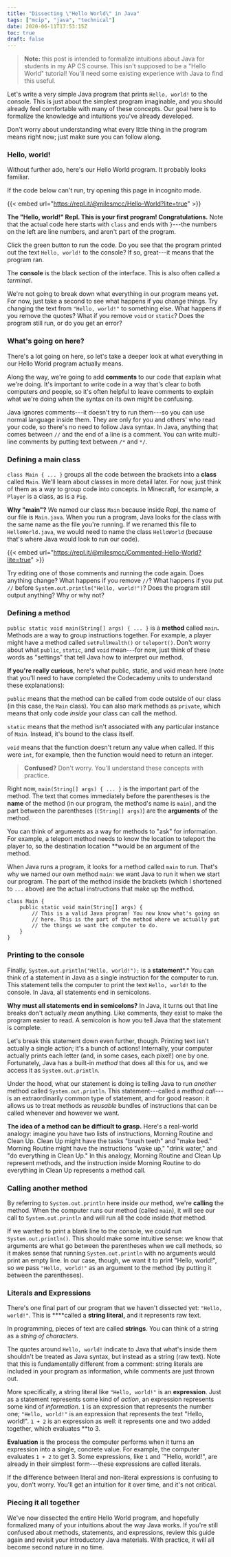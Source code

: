 ```yaml
---
title: "Dissecting \"Hello World\" in Java"
tags: ["mcip", "java", "technical"]
date: 2020-06-11T17:53:15Z
toc: true
draft: false
---
```


> **Note:** this post is intended to formalize intuitions about Java for students in my AP CS course. This isn't supposed to be a "Hello World" tutorial! You'll need some existing experience with Java to find this useful.

Let's write a very simple Java program that prints `Hello, world!` to the console. This is just about the simplest program imaginable, and you should already feel comfortable with many of these concepts. Our goal here is to formalize the knowledge and intuitions you've already developed.

Don't worry about understanding what every little thing in the program means right now; just make sure you can follow along.

### Hello, world!

Without further ado, here's our Hello World program. It probably looks familiar.

If the code below can't run, try opening this page in incognito mode.

{{< embed url="https://repl.it/@milesmcc/Hello-World?lite=true" >}}

**The "Hello, world!" Repl. This is your first program! Congratulations.** Note that the actual code here starts with `class` and ends with `}`---the numbers on the left are line numbers, and aren't part of the program.

Click the green button to run the code. Do you see that the program printed out the text `Hello, world!` to the console? If so, great---it means that the program ran.

The **console** is the black section of the interface. This is also often called a *terminal*.

We're not going to break down what everything in our program means yet. For now, just take a second to see what happens if you change things. Try changing the text from `"Hello, world!"` to something else. What happens if you remove the quotes? What if you remove `void` or `static`? Does the program still run, or do you get an error?

### What's going on here?

There's a lot going on here, so let's take a deeper look at what everything in our Hello World program actually means.

Along the way, we're going to add **comments** to our code that explain what we're doing. It's important to write code in a way that's clear to both computers *and* people, so it's often helpful to leave comments to explain what we're doing when the syntax on its own might be confusing.

Java ignores comments---it doesn't try to run them---so you can use normal language inside them. They are only for you and others' who read your code, so there's no need to follow Java syntax. In Java, anything that comes between `//` and the end of a line is a comment. You can write multi-line comments by putting text between `/*` and `*/`.

### Defining a main class

`class Main { ... }` groups all the code between the brackets into a **class** called `Main`. We'll learn about classes in more detail later. For now, just think of them as a way to group code into concepts. In Minecraft, for example, a `Player` is a class, as is a `Pig`.

**Why "main"?** We named our class `Main` because inside Repl, the name of our file is `Main.java`. When you run a program, Java looks for the class with the same name as the file you're running. If we renamed this file to `HelloWorld.java`, we would need to name the class `HelloWorld` (because that's where Java would look to run our code).

{{< embed url="https://repl.it/@milesmcc/Commented-Hello-World?lite=true" >}}

Try editing one of those comments and running the code again. Does anything change? What happens if you remove `//`? What happens if you put `//` before `System.out.println("Hello, world!")`? Does the program still output anything? Why or why not?

### Defining a method

`public static void main(String[] args) { ... }` is a **method** called `main`**.** Methods are a way to group instructions together. For example, a player might have a method called `setFullHealth()` or `teleport()`. Don't worry about what `public`, `static`, and `void` mean---for now, just think of these words as "settings" that tell Java how to interpret our method.

**If you're really curious,** here's what public, static, and void mean here (note that you'll need to have completed the Codecademy units to understand these explanations):

`public` means that the method can be called from code outside of our class (in this case, the `Main` class). You can also mark methods as `private`, which means that only code *inside* your class can call the method.

`static` means that the method isn't associated with any particular instance of `Main`. Instead, it's bound to the class itself.

`void` means that the function doesn't return any value when called. If this were `int`, for example, then the function would need to return an integer.

> **Confused?** Don't worry. You'll understand these concepts with practice.

Right now, `main(String[] args) { ... }` is the important part of the method. The text that comes immediately before the parentheses is the **name** of the method (in our program, the method's name is `main`), and the part between the parentheses (`(String[] args)`) are the **arguments** of the method.

You can think of arguments as a way for methods to "ask" for information. For example, a teleport method needs to know the location to teleport the player to, so the destination location **would be an argument of the method.

When Java runs a program, it looks for a method called `main` to run. That's why we named our own method `main`: we want Java to run it when we start our program. The part of the method inside the brackets (which I shortened to `...` above) are the actual instructions that make up the method.

```
class Main {
	public static void main(String[] args) {
		// This is a valid Java program! You now know what's going on
		// here. This is the part of the method where we actually put
		// the things we want the computer to do.
	}
}

```

### Printing to the console

Finally, `System.out.println("Hello, world!");` is a **statement***.* You can think of a statement in Java as a single instruction for the computer to run. This statement tells the computer to print the text `Hello, world!` to the console. In Java, all statements end in semicolons.

**Why must all statements end in semicolons?** In Java, it turns out that line breaks don't actually *mean* anything. Like comments, they exist to make the program easier to read. A semicolon is how you tell Java that the statement is complete.

Let's break this statement down even further, though. Printing text isn't actually a single action; it's a bunch of actions! Internally, your computer actually prints each letter (and, in some cases, each pixel!) one by one. Fortunately, Java has a built-in *method* that does all this for us, and we access it as `System.out.println`.

Under the hood, what our statement is doing is telling Java to run *another* method called `System.out.println`. This statement---called a *method call*---is an extraordinarily common type of statement, and for good reason: it allows us to treat methods as *reusable* bundles of instructions that can be called whenever and however we want.

**The idea of a method can be difficult to grasp.** Here's a real-world analogy: imagine you have two lists of instructions, Morning Routine and Clean Up. Clean Up might have the tasks "brush teeth" and "make bed." Morning Routine might have the instructions "wake up," "drink water," and "do everything in Clean Up." In this analogy, Morning Routine and Clean Up represent methods, and the instruction inside Morning Routine to do everything in Clean Up represents a method call.

### Calling another method

By referring to `System.out.println` here inside *our* method, we're **calling** the method. When the computer runs our method (called `main`), it will see our call to `System.out.println` and will run all the code inside *that* method.

If we wanted to print a blank line to the console, we could run `System.out.println()`. This should make some intuitive sense: we know that arguments are what go between the parentheses when we call methods, so it makes sense that running `System.out.println` with no arguments would print an empty line. In our case, though, we want it to print "Hello, world!", so we pass `"Hello, world!"` as an argument to the method (by putting it between the parentheses).

### Literals and Expressions

There's one final part of our program that we haven't dissected yet: `"Hello, world!"`. This is ****called a **string literal,** and it represents raw text.

In programming, pieces of text are called **strings**. You can think of a string as a *string of characters.*

The quotes around `Hello, world!` indicate to Java that what's inside them shouldn't be treated as Java syntax, but instead as a string (raw text). Note that this is fundamentally different from a comment: string literals are included in your program as information, while comments are just thrown out.

More specifically, a string literal like `"Hello, world!"` is an **expression**. Just as a statement represents some kind of *action*, an expression represents some kind of *information*. `1` is an expression that represents the number one; `"Hello, world!"` is an expression that represents the text "Hello, world!". `1 + 2` is an expression as well: it represents one and two added together, which evaluates **to 3.

**Evaluation** is the process the computer performs when it turns an expression into a single, concrete value. For example, the computer evaluates `1 + 2` to get 3. Some expressions, like `1` and `"Hello, world!", are already in their simplest form---these expressions are called literals.

If the difference between literal and non-literal expressions is confusing to you, don't worry. You'll get an intuition for it over time, and it's not critical.

### Piecing it all together

We've now dissected the entire Hello World program, and hopefully formalized many of your intuitions about the way Java works. If you're still confused about methods, statements, and expressions, review this guide again and revisit your introductory Java materials. With practice, it will all become second nature in no time.
